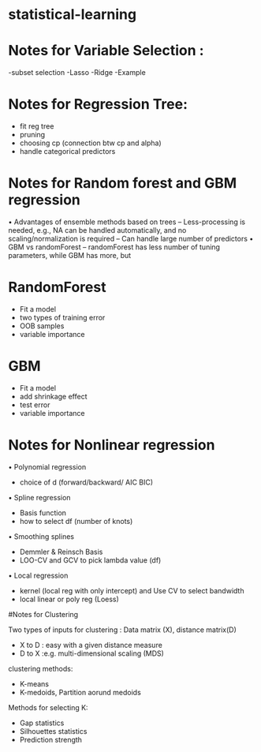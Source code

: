 # statistical-learning

# Notes for Variable Selection :

-subset selection
-Lasso
-Ridge
-Example


# Notes for Regression Tree:

- fit reg tree
- pruning
- choosing cp (connection btw cp and alpha)
- handle categorical predictors



# Notes for Random forest and GBM regression

• Advantages of ensemble methods based on trees
– Less-processing is needed, e.g., NA can be handled
automatically, and no scaling/normalization is required – Can handle large number of predictors
• GBM vs randomForest
– randomForest has less number of tuning parameters, while GBM has more, but 

# RandomForest

- Fit a model
- two types of training error
- OOB samples
- variable importance

# GBM

- Fit a model
- add shrinkage effect
- test error
- variable importance


# Notes for Nonlinear regression

• Polynomial regression 
  - choice of d (forward/backward/ AIC BIC)
  
• Spline regression
  - Basis function
  - how to select df (number of knots)
  
• Smoothing splines
  - Demmler & Reinsch Basis
  - LOO-CV and GCV to pick lambda value (df)
  
• Local regression
  - kernel (local reg with only intercept) and Use CV to select bandwidth
  - local linear or poly reg (Loess)






#Notes for Clustering

Two types of inputs for clustering : Data matrix (X), distance matrix(D)
- X to D : easy with a given distance measure
- D to X :e.g. multi-dimensional scaling (MDS)

clustering methods:
- K-means
- K-medoids, Partition aorund medoids

Methods for selecting K:
- Gap statistics
- Silhouettes statistics
- Prediction strength
